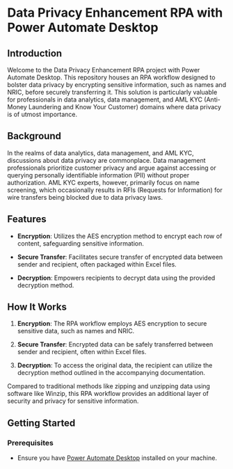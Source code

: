# Data Privacy Enhancement RPA with Power Automate Desktop

## Introduction

Welcome to the Data Privacy Enhancement RPA project with Power Automate Desktop. This repository houses an RPA workflow designed to bolster data privacy by encrypting sensitive information, such as names and NRIC, before securely transferring it. This solution is particularly valuable for professionals in data analytics, data management, and AML KYC (Anti-Money Laundering and Know Your Customer) domains where data privacy is of utmost importance.

## Background

In the realms of data analytics, data management, and AML KYC, discussions about data privacy are commonplace. Data management professionals prioritize customer privacy and argue against accessing or querying personally identifiable information (PII) without proper authorization. AML KYC experts, however, primarily focus on name screening, which occasionally results in RFIs (Requests for Information) for wire transfers being blocked due to data privacy laws.

## Features

- **Encryption**: Utilizes the AES encryption method to encrypt each row of content, safeguarding sensitive information.

- **Secure Transfer**: Facilitates secure transfer of encrypted data between sender and recipient, often packaged within Excel files.

- **Decryption**: Empowers recipients to decrypt data using the provided decryption method.

## How It Works

1. **Encryption**: The RPA workflow employs AES encryption to secure sensitive data, such as names and NRIC.

2. **Secure Transfer**: Encrypted data can be safely transferred between sender and recipient, often within Excel files.

3. **Decryption**: To access the original data, the recipient can utilize the decryption method outlined in the accompanying documentation.

Compared to traditional methods like zipping and unzipping data using software like Winzip, this RPA workflow provides an additional layer of security and privacy for sensitive information.

## Getting Started

### Prerequisites

- Ensure you have [Power Automate Desktop](https://powerautomate.microsoft.com/en-us/robotic-process-automation/) installed on your machine.

